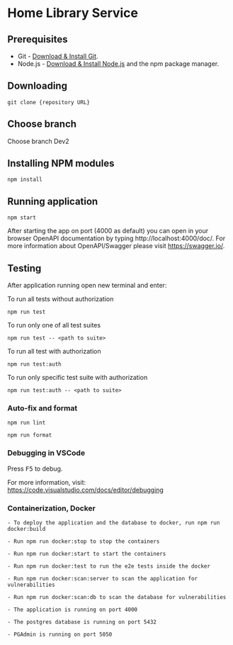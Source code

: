 # Home Library Service

## Prerequisites

- Git - [Download & Install Git](https://git-scm.com/downloads).
- Node.js - [Download & Install Node.js](https://nodejs.org/en/download/) and the npm package manager.

## Downloading

```
git clone {repository URL}

```
## Choose branch

Choose branch Dev2

## Installing NPM modules

```
npm install
```

## Running application

```
npm start
```

After starting the app on port (4000 as default) you can open
in your browser OpenAPI documentation by typing http://localhost:4000/doc/.
For more information about OpenAPI/Swagger please visit https://swagger.io/.

## Testing

After application running open new terminal and enter:

To run all tests without authorization

```
npm run test
```

To run only one of all test suites

```
npm run test -- <path to suite>
```

To run all test with authorization

```
npm run test:auth
```

To run only specific test suite with authorization

```
npm run test:auth -- <path to suite>
```

### Auto-fix and format

```
npm run lint
```

```
npm run format
```

### Debugging in VSCode

Press <kbd>F5</kbd> to debug.

For more information, visit: https://code.visualstudio.com/docs/editor/debugging


### Containerization, Docker

    - To deploy the application and the database to docker, run npm run docker:build

    - Run npm run docker:stop to stop the containers

    - Run npm run docker:start to start the containers

    - Run npm run docker:test to run the e2e tests inside the docker

    - Run npm run docker:scan:server to scan the application for vulnerabilities

    - Run npm run docker:scan:db to scan the database for vulnerabilities

    - The application is running on port 4000

    - The postgres database is running on port 5432

    - PGAdmin is running on port 5050

